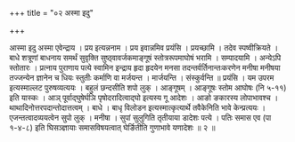 +++
title = "०२ अस्मा इदु"

+++

आस्मा इदु अस्मा एवेन्द्राय । प्रय इत्यन्ननाम । प्रय इवान्नमिव प्रयंसि । प्रयच्छामि । तदेव स्पष्वीक्रियते । बाधे शत्रूणां बाधनाय समर्थं सुवृक्ति सुष्ठ्वावर्जकमाङ्गूषं स्तोत्ररूपमाघोषं भरामि । सम्पादयामि । अन्येऽपि स्तोतारः । प्रत्नाय पुराणाय पत्ये स्वामिन इन्द्राय हृदा हृदयेन मनसा तदन्तर्वर्तिनान्तःकरणेन मनीषा मनीषया तज्जन्येन ज्ञानेन च धियः स्तुतीः कर्माणि वा मर्जयन्त । मार्जयन्ति । संस्कुर्वन्ति ॥ प्रयंसि । यम उपरम इत्यस्माल्लट पुरुषव्यत्ययः । बहुलं छन्दसीति शपो लुक् । आङ्गूषम् । आङ्गूषः स्तोम आघोषः (नि ५-११) इति यास्कः । आञ् पूर्वाद्घुषेर्घञि पृषोदरादित्वाद्घो इत्यस्य गू आदेशः । आङो ङकारस्य लोपाभावश्च । थाथादिनोत्तरपदान्तोदात्तत्वम् । बाधे । बाधृ विलोडन इत्यस्मात्कृत्यार्थे तवैकेनिति भावे केन्प्रत्ययः । एजन्तत्वादव्ययत्वेन सुपो लुक् । मनीषा । सुपां सुलुगिति तृतीयाया डादेशः पत्ये । पतिः समास एव (पा १-४-८) इति घिसञ्ज्ञायाः समासविषयत्वात् घेर्ङितीति गुणाभावे यणादेशः ॥ २ ॥